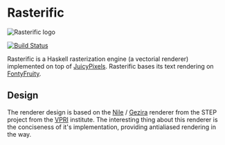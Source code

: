 Rasterific
==========

![Rasterific logo](https://raw.github.com/Twinside/Rasterific/master/img/logo.png)

[![Build Status](https://travis-ci.org/Twinside/Rasterific.png?branch=master)](https://travis-ci.org/Twinside/Rasterific)

Rasterific is a Haskell rasterization engine (a vectorial renderer)
implemented on top of [JuicyPixels](https://github.com/Twinside/Juicy.Pixels).
Rasterific bases its text rendering on [FontyFruity](https://github.com/Twinside/FontyFruity).

Design
------
The renderer design is based on the
[Nile](https://github.com/damelang/nile) /
[Gezira](https://github.com/damelang/gezira) renderer from the STEP
project from the [VPRI](http://www.vpri.org/index.html) institute. The
interesting thing about this renderer is the conciseness of it's
implementation, providing antialiased rendering in the way.

